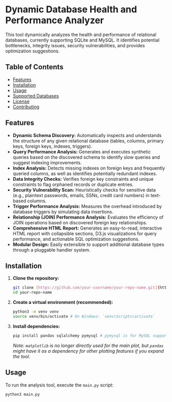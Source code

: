# Dynamic Database Health and Performance Analyzer

This tool dynamically analyzes the health and performance of relational databases, currently supporting SQLite and MySQL. It identifies potential bottlenecks, integrity issues, security vulnerabilities, and provides optimization suggestions.

## Table of Contents

* [Features](#features)
* [Installation](#installation)
* [Usage](#usage)
* [Supported Databases](#supported-databases)
* [License](#license)
* [Contributing](#contributing)

## Features

* **Dynamic Schema Discovery:** Automatically inspects and understands the structure of any given relational database (tables, columns, primary keys, foreign keys, indexes, triggers).
* **Query Performance Analysis:** Generates and executes synthetic queries based on the discovered schema to identify slow queries and suggest indexing improvements.
* **Index Analysis:** Detects missing indexes on foreign keys and frequently queried columns, as well as identifies potentially redundant indexes.
* **Data Integrity Checks:** Verifies foreign key constraints and unique constraints to flag orphaned records or duplicate entries.
* **Security Vulnerability Scan:** Heuristically checks for sensitive data (e.g., plaintext passwords, emails, SSNs, credit card numbers) in text-based columns.
* **Trigger Performance Analysis:** Measures the overhead introduced by database triggers by simulating data insertions.
* **Relationship (JOIN) Performance Analysis:** Evaluates the efficiency of JOIN operations based on discovered foreign key relationships.
* **Comprehensive HTML Report:** Generates an easy-to-read, interactive HTML report with collapsible sections, D3.js visualizations for query performance, and actionable SQL optimization suggestions.
* **Modular Design:** Easily extensible to support additional database types through a pluggable handler system.

## Installation

1.  **Clone the repository:**
    ```bash
    git clone [https://github.com/your-username/your-repo-name.git](https://github.com/your-username/your-repo-name.git)
    cd your-repo-name
    ```

2.  **Create a virtual environment (recommended):**
    ```bash
    python3 -m venv venv
    source venv/bin/activate # On Windows: `venv\Scripts\activate`
    ```

3.  **Install dependencies:**
    ```bash
    pip install pandas sqlalchemy pymysql # pymysql is for MySQL support
    ```
    *Note: `matplotlib` is no longer directly used for the main plot, but `pandas` might have it as a dependency for other plotting features if you expand the tool.*

## Usage

To run the analysis tool, execute the `main.py` script:

```bash
python3 main.py